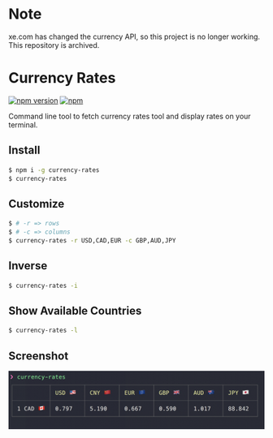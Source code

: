 # Note
xe.com has changed the currency API, so this project is no longer working. This repository is archived.

# Currency Rates
[![npm version](https://badge.fury.io/js/currency-rates.svg)](https://www.npmjs.com/package/currency-rates)
[![npm](https://img.shields.io/npm/dt/currency-rates.svg)](https://www.npmjs.com/package/currency-rates)

Command line tool to fetch currency rates tool and display rates on your terminal.

## Install
```sh
$ npm i -g currency-rates
$ currency-rates
```

## Customize
```sh
$ # -r => rows
$ # -c => columns
$ currency-rates -r USD,CAD,EUR -c GBP,AUD,JPY
```

## Inverse
```sh
$ currency-rates -i
```

## Show Available Countries
```sh
$ currency-rates -l
```

## Screenshot
![screenshot](./screenshot.png?raw=true)
